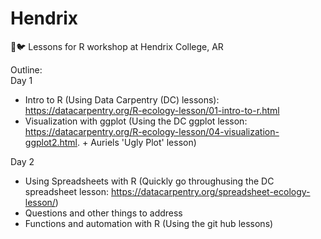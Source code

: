 # Hendrix
📖🐦 Lessons for R workshop at Hendrix College, AR

Outline:  
Day 1  
- Intro to R (Using Data Carpentry (DC) lessons): https://datacarpentry.org/R-ecology-lesson/01-intro-to-r.html  
- Visualization with ggplot (Using the DC ggplot lesson: https://datacarpentry.org/R-ecology-lesson/04-visualization-ggplot2.html. +  Auriels 'Ugly Plot' lesson)  

Day 2  
- Using Spreadsheets with R  (Quickly go throughusing the DC spreadsheet lesson:
https://datacarpentry.org/spreadsheet-ecology-lesson/)  
- Questions and other things to address
- Functions and automation with R  (Using the git hub lessons)



